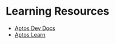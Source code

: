 # Learning Resources

- [Aptos Dev Docs](https://aptos.dev)
- [Aptos Learn](https://learn.aptoslabs.com)